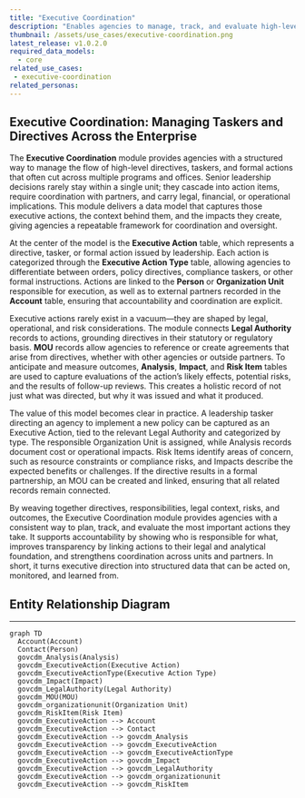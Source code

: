 ```yaml
---
title: "Executive Coordination"
description: "Enables agencies to manage, track, and evaluate high-level directives, taskers, and executive actions across programs, linking responsibilities, legal context, risks, and outcomes for improved coordination and accountability."
thumbnail: /assets/use_cases/executive-coordination.png
latest_release: v1.0.2.0
required_data_models:
  - core
related_use_cases:
 - executive-coordination
related_personas:
---
```


## Executive Coordination: Managing Taskers and Directives Across the Enterprise

The **Executive Coordination** module provides agencies with a structured way to manage the flow of high-level directives, taskers, and formal actions that often cut across multiple programs and offices. Senior leadership decisions rarely stay within a single unit; they cascade into action items, require coordination with partners, and carry legal, financial, or operational implications. This module delivers a data model that captures those executive actions, the context behind them, and the impacts they create, giving agencies a repeatable framework for coordination and oversight.

At the center of the model is the **Executive Action** table, which represents a directive, tasker, or formal action issued by leadership. Each action is categorized through the **Executive Action Type** table, allowing agencies to differentiate between orders, policy directives, compliance taskers, or other formal instructions. Actions are linked to the **Person** or **Organization Unit** responsible for execution, as well as to external partners recorded in the **Account** table, ensuring that accountability and coordination are explicit.

Executive actions rarely exist in a vacuum—they are shaped by legal, operational, and risk considerations. The module connects **Legal Authority** records to actions, grounding directives in their statutory or regulatory basis. **MOU** records allow agencies to reference or create agreements that arise from directives, whether with other agencies or outside partners. To anticipate and measure outcomes, **Analysis**, **Impact**, and **Risk Item** tables are used to capture evaluations of the action’s likely effects, potential risks, and the results of follow-up reviews. This creates a holistic record of not just what was directed, but why it was issued and what it produced.

The value of this model becomes clear in practice. A leadership tasker directing an agency to implement a new policy can be captured as an Executive Action, tied to the relevant Legal Authority and categorized by type. The responsible Organization Unit is assigned, while Analysis records document cost or operational impacts. Risk Items identify areas of concern, such as resource constraints or compliance risks, and Impacts describe the expected benefits or challenges. If the directive results in a formal partnership, an MOU can be created and linked, ensuring that all related records remain connected.

By weaving together directives, responsibilities, legal context, risks, and outcomes, the Executive Coordination module provides agencies with a consistent way to plan, track, and evaluate the most important actions they take. It supports accountability by showing who is responsible for what, improves transparency by linking actions to their legal and analytical foundation, and strengthens coordination across units and partners. In short, it turns executive direction into structured data that can be acted on, monitored, and learned from.

## Entity Relationship Diagram
---

```mermaid
graph TD
  Account(Account)
  Contact(Person)
  govcdm_Analysis(Analysis)
  govcdm_ExecutiveAction(Executive Action)
  govcdm_ExecutiveActionType(Executive Action Type)
  govcdm_Impact(Impact)
  govcdm_LegalAuthority(Legal Authority)
  govcdm_MOU(MOU)
  govcdm_organizationunit(Organization Unit)
  govcdm_RiskItem(Risk Item)
  govcdm_ExecutiveAction --> Account
  govcdm_ExecutiveAction --> Contact
  govcdm_ExecutiveAction --> govcdm_Analysis
  govcdm_ExecutiveAction --> govcdm_ExecutiveAction
  govcdm_ExecutiveAction --> govcdm_ExecutiveActionType
  govcdm_ExecutiveAction --> govcdm_Impact
  govcdm_ExecutiveAction --> govcdm_LegalAuthority
  govcdm_ExecutiveAction --> govcdm_organizationunit
  govcdm_ExecutiveAction --> govcdm_RiskItem

```
